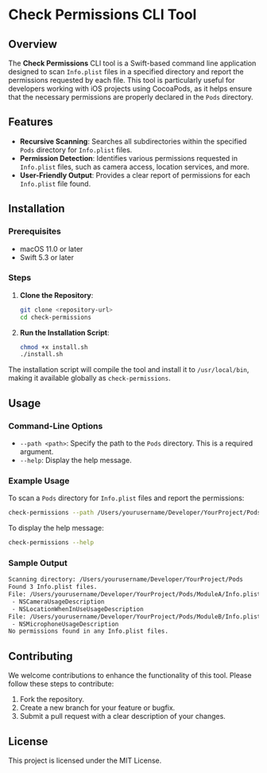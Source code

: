 
# Check Permissions CLI Tool

## Overview

The **Check Permissions** CLI tool is a Swift-based command line application designed to scan `Info.plist` files in a specified directory and report the permissions requested by each file. This tool is particularly useful for developers working with iOS projects using CocoaPods, as it helps ensure that the necessary permissions are properly declared in the `Pods` directory.

## Features

- **Recursive Scanning**: Searches all subdirectories within the specified `Pods` directory for `Info.plist` files.
- **Permission Detection**: Identifies various permissions requested in `Info.plist` files, such as camera access, location services, and more.
- **User-Friendly Output**: Provides a clear report of permissions for each `Info.plist` file found.

## Installation

### Prerequisites

- macOS 11.0 or later
- Swift 5.3 or later

### Steps

1. **Clone the Repository**:
    ```sh
    git clone <repository-url>
    cd check-permissions
    ```

2. **Run the Installation Script**:
    ```sh
    chmod +x install.sh
    ./install.sh
    ```

The installation script will compile the tool and install it to `/usr/local/bin`, making it available globally as `check-permissions`.

## Usage

### Command-Line Options

- `--path <path>`: Specify the path to the `Pods` directory. This is a required argument.
- `--help`: Display the help message.

### Example Usage

To scan a `Pods` directory for `Info.plist` files and report the permissions:

```sh
check-permissions --path /Users/yourusername/Developer/YourProject/Pods
```

To display the help message:

```sh
check-permissions --help
```

### Sample Output

```sh
Scanning directory: /Users/yourusername/Developer/YourProject/Pods
Found 3 Info.plist files.
File: /Users/yourusername/Developer/YourProject/Pods/ModuleA/Info.plist
 - NSCameraUsageDescription
 - NSLocationWhenInUseUsageDescription
File: /Users/yourusername/Developer/YourProject/Pods/ModuleB/Info.plist
 - NSMicrophoneUsageDescription
No permissions found in any Info.plist files.
```

## Contributing

We welcome contributions to enhance the functionality of this tool. Please follow these steps to contribute:

1. Fork the repository.
2. Create a new branch for your feature or bugfix.
3. Submit a pull request with a clear description of your changes.

## License

This project is licensed under the MIT License.
